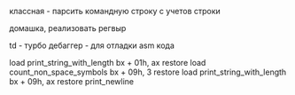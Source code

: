классная - парсить командную строку с учетов строки

домашка, реализовать регвыр

td - турбо дебаггер - для отладки asm кода


load <bx>
    print_string_with_length bx + 01h, ax
    restore <bx>
    load <bx>
    count_non_space_symbols bx + 09h, 3
    restore <bx>
    load <bx>
    print_string_with_length bx + 09h, ax
    restore <bx>
    print_newline
